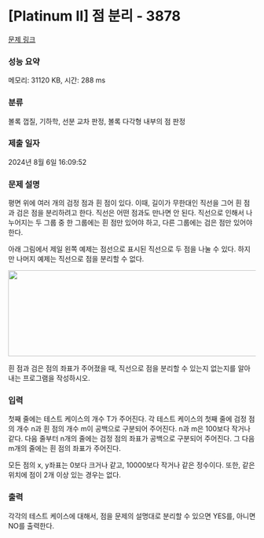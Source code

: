 # [Platinum II] 점 분리 - 3878 

[문제 링크](https://www.acmicpc.net/problem/3878) 

### 성능 요약

메모리: 31120 KB, 시간: 288 ms

### 분류

볼록 껍질, 기하학, 선분 교차 판정, 볼록 다각형 내부의 점 판정

### 제출 일자

2024년 8월 6일 16:09:52

### 문제 설명

<p>평면 위에 여러 개의 검정 점과 흰 점이 있다. 이때, 길이가 무한대인 직선을 그어 흰 점과 검은 점을 분리하려고 한다. 직선은 어떤 점과도 만나면 안 된다. 직선으로 인해서 나누어지는 두 그룹 중 한 그룹에는 흰 점만 있어야 하고, 다른 그룹에는 검은 점만 있어야 한다.</p>

<p>아래 그림에서 제일 왼쪽 예제는 점선으로 표시된 직선으로 두 점을 나눌 수 있다. 하지만 나머지 예제는 직선으로 점을 분리할 수 없다.</p>

<p><img alt="" src="https://www.acmicpc.net/upload/images/sep.png" style="width: 616px; height: 175px;"></p>

<p>흰 점과 검은 점의 좌표가 주어졌을 때, 직선으로 점을 분리할 수 있는지 없는지를 알아내는 프로그램을 작성하시오.</p>

### 입력 

 <p>첫째 줄에는 테스트 케이스의 개수 T가 주어진다. 각 테스트 케이스의 첫째 줄에 검정 점의 개수 n과 흰 점의 개수 m이 공백으로 구분되어 주어진다. n과 m은 100보다 작거나 같다. 다음 줄부터 n개의 줄에는 검정 점의 좌표가 공백으로 구분되어 주어진다. 그 다음 m개의 줄에는 흰 점의 좌표가 주어진다.</p>

<p>모든 점의 x, y좌표는 0보다 크거나 같고, 10000보다 작거나 같은 정수이다. 또한, 같은 위치에 점이 2개 이상 있는 경우는 없다.</p>

### 출력 

 <p>각각의 테스트 케이스에 대해서, 점을 문제의 설명대로 분리할 수 있으면 YES를, 아니면 NO를 출력한다.</p>

